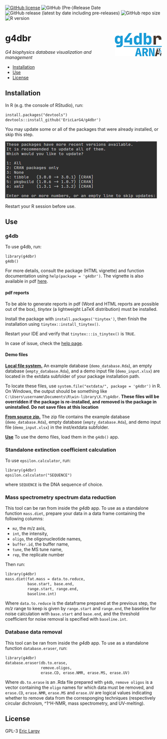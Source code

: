 [![GitHub license](https://img.shields.io/github/license/EricLarG4/g4dbr)](https://github.com/EricLarG4/g4dbr/blob/master/LICENSE)
![GitHub (Pre-)Release Date](https://img.shields.io/github/release-date-pre/EricLarG4/g4dbr)
![GitHub release (latest by date including pre-releases)](https://img.shields.io/github/v/release/EricLarG4/g4dbr?include_prereleases)
![GitHub repo size](https://img.shields.io/github/repo-size/EricLarG4/g4dbr)
![R version](https://img.shields.io/badge/R-%3E%3D%203.5.0-blue)

# g4dbr <a href='https://github.com/EricLarG4/g4dbr'><img src='vignettes/ressources/logo.png' align="right" height="75" /></a>
_G4 biophysics database visualization and management_

  + [Installation](#Installation)
  + [Use](#Use)
  + [License](#License)

## Installation

In R (e.g. the console of RStudio), run:

```{r install_online}
install.packages("devtools")
devtools::install_github('EricLarG4/g4dbr')
```

You may update some or all of the packages that were already installed, or skip this step.

![Package updates](vignettes/ressources/readme2.PNG)

Restart your R session before use.

## Use

### g4db

To use g4db, run:

```{r use}
library(g4dbr)
g4db()
```

For more details, consult the package (HTML vignette) and function documentation using `help(package = 'g4dbr')`. The vignette is also available in pdf [here](inst/manual/g4dbr.pdf).

#### pdf reports

To be able to generate reports in pdf (Word and HTML reports are possible out of the box), *tinytex* (a lightweight LaTeX distribution) must be installed.

Install the package with `install.packages('tinytex')`, then finish the installation using `tinytex::install_tinytex()`.

Restart your IDE and verify that `tinytex:::is_tinytex()` is `TRUE`.

In case of issue, check the [help page](https://yihui.org/tinytex/r/#debugging).

#### Demo files

<ins>**Local file system.**</ins> An example database (`demo_database.Rda`), an empty database (`empty_database.Rda`), and a demo input file (`demo_input.xlsx`) are located in the extdata subfolder of your package installation path. 

To locate these files, use `system.file("extdata/", package = 'g4dbr')` in R. On Windows, the output should be something like `C:\Users\username\Documents\R\win-library\X.Y\g4dbr`. 
**These files will be overridden if the package is re-installed, and removed is the package in uninstalled. Do not save files at this location** 

<ins>**From source zip.**</ins> The zip file contains the example database (`demo_database.Rda`), empty database (`empty_database.Rda`), and demo input file (`demo_input.xlsx`) in the inst/extdata subfolder.

<ins>**Use**</ins>
To use the demo files, load them in the `g4db()` app.

### Standalone extinction coefficient calculation

To use `epsilon.calculator`, run:

```{r use}
library(g4dbr)
epsilon.calculator("SEQUENCE")
```
where `SEQUENCE` is the DNA sequence of choice.

### Mass spectrometry spectrum data reduction

This tool can be ran from inside the *g4db* app. To use as a standalone function `mass.diet`, prepare your data in a data frame containing the following columns:

+ `mz`, the m/z axis,
+ `int`, the intensity,
+ `oligo`, the oligonucleotide names,
+ `buffer.id`, the buffer name,
+ `tune`, the MS tune name,
+ `rep`, the replicate number

Then run:

```{r}
library(g4dbr)
mass.diet(fat.mass = data.to.reduce, 
          base.start, base.end, 
          range.start, range.end, 
          baseline.int)
```

Where `data.to.reduce` is the dataframe prepared at the previous step, the *m/z* range to keep is given by `range.start` and `range.end`, the baseline for noise calculation with `base.start` and `base.end`, and the threshold coefficient for noise removal is specified with `baseline.int`.


### Database data removal

This tool can be ran from inside the *g4db* app. To use as a standalone function `database.eraser`, run:

```{r}
library(g4dbr)
database.eraser(db.to.erase,
                remove.oligos,
                erase.CD, erase.NMR, erase.MS, erase.UV)
```

Where `db.to.erase` is an .Rda file prepared with `g4db`, `remove oligos` is a vector containing the `oligo` names for which data must be removed, and `erase.CD`, `erase.NMR`, `erase.MS` and `erase.UV` are logical values indicating whether to remove data from the corresponging techniques (respectively circular dichroism, ^1^H-NMR, mass spectrometry, and UV-melting).

## License

GPL-3 [Eric Largy](figures/https://github.com/EricLarG4)
